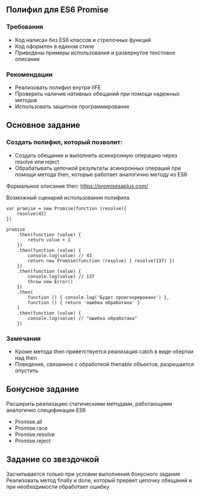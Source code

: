 
## Полифил для ES6 Promise

### Требования

  *  Код написан без ES6 классов и стрелочных функций
  *  Код оформлен в едином стиле
  *  Приведены примеры использования и развернутое текстовое описание

### Рекомендации

  *  Реализовать полифил внутри IIFE
  *  Проверить наличие нативных обещаний при помощи надежных методов
  *  Использовать защитное программирование

## Основное задание

### Создать полифил, который позволит:

  *  Создать обещание и выполнить асинхронную операцию через resolve или reject
  *  Обрабатывать цепочкой результаты асинхронных операций при помощи метода then, которые работает аналогично методу из ES6

Формальное описание then:   https://promisesaplus.com/

Возможный сценарий использования полифила

```
var promise = new Promise(function (resolve){
    resolve(42)
})

promise
    .then(function (value) {
        return value + 1
    })
    .then(function (value) {
        console.log(value) // 43
        return new Promise(function (resolve) { resolve(137) })
    })
    .then(function (value) {
        console.log(value) // 137
        throw new Error()
    })
    .then(
        function () { console.log('Будет проигнорировано') },
        function () { return 'ошибка обработана' }
    )
    .then(function (value) {
        console.log(value) // "ошибка обработана"
    })
```

### Замечания

  *  Кроме метода then приветствуется реализация catch в виде обертки над then
  *  Поведение, связанное с обработкой thenable объектов, разрешается опустить

## Бонусное задание

Расширить реализацию статическими методами, работающими аналогично спецификации ES6

  *  Promise.all
  *  Promise.race
  *  Promise.resolve
  *  Promise.reject

## Задание со звездочкой

Засчитывается только при условии выполнения бонусного задания
Реализовать метод finally и done, который прервет цепочку обещаний и при необходимости обработает ошибку